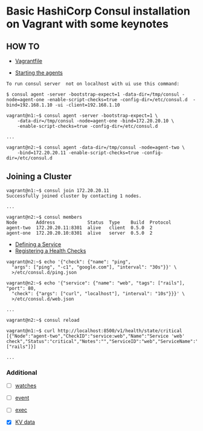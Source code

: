 # Basic HashiCorp Consul installation on Vagrant with some keynotes

## HOW TO

- [Vagrantfile](Vagrantfile)

- [Starting the agents](https://www.consul.io/intro/getting-started/join.html)


`To run consul server  not on localhost with ui use this command:`
```
$ consul agent -server -bootstrap-expect=1 -data-dir=/tmp/consul -node=agent-one -enable-script-checks=true -config-dir=/etc/consul.d  -bind=192.168.1.10 -ui -client=192.168.1.10
```


```
vagrant@n1:~$ consul agent -server -bootstrap-expect=1 \
    -data-dir=/tmp/consul -node=agent-one -bind=172.20.20.10 \
    -enable-script-checks=true -config-dir=/etc/consul.d

...

vagrant@n2:~$ consul agent -data-dir=/tmp/consul -node=agent-two \
    -bind=172.20.20.11 -enable-script-checks=true -config-dir=/etc/consul.d
```
## Joining a Cluster

```
vagrant@n1:~$ consul join 172.20.20.11
Successfully joined cluster by contacting 1 nodes.

...

vagrant@n2:~$ consul members
Node       Address            Status  Type    Build  Protocol
agent-two  172.20.20.11:8301  alive   client  0.5.0  2
agent-one  172.20.20.10:8301  alive   server  0.5.0  2
```

- [Defining a Service](https://www.consul.io/intro/getting-started/services.html)
- [Registering a Health Checks](https://www.consul.io/intro/getting-started/checks.html)

```
vagrant@n2:~$ echo '{"check": {"name": "ping",
  "args": ["ping", "-c1", "google.com"], "interval": "30s"}}' \
  >/etc/consul.d/ping.json

vagrant@n2:~$ echo '{"service": {"name": "web", "tags": ["rails"], "port": 80,
  "check": {"args": ["curl", "localhost"], "interval": "10s"}}}' \
  >/etc/consul.d/web.json

...

vagrant@n2:~$ consul reload

vagrant@n1:~$ curl http://localhost:8500/v1/health/state/critical
[{"Node":"agent-two","CheckID":"service:web","Name":"Service 'web' check","Status":"critical","Notes":"","ServiceID":"web","ServiceName":"web","ServiceTags":["rails"]}]

...
```

### Additional 

- [ ] [watches](https://www.consul.io/docs/agent/watches.html)
- [ ] [event](https://www.consul.io/docs/commands/event.html)
- [ ] [exec](https://www.consul.io/docs/commands/exec.html)
- [x] [KV data](https://www.consul.io/intro/getting-started/kv.html) 


